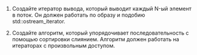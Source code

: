 1. Создайте итератор вывода, который выводит каждый N-ый элемент в поток. Он
должен работать по образу и подобию std::ostream_iterator.

2. Создайте алгоритм, который упорядочивает последовательность с помощью сортировки 
слиянием. Алгоритм должен работать на итераторах с произвольным доступом.

